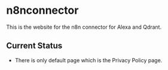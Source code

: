 # n8nconnector

This is the website for the n8n connector for Alexa and Qdrant.

## Current Status

- There is only default page which is the Privacy Policy page.
